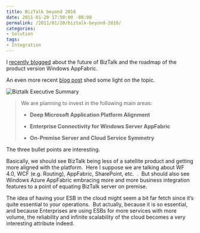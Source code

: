 ```yaml
---
title: BizTalk beyond 2010
date: 2011-01-20 17:50:00 -08:00
permalink: /2011/01/20/biztalk-beyond-2010/
categories:
- Solution
tags:
- Integration
---
```

<p>I <a href="https://vincentlauzon.wordpress.com/2010/11/04/biztalk-vnext-biztalk-azure/">recently blogged</a> about the future of BizTalk and the roadmap of the product version Windows AppFabric.</p>  <p>An even more recent <a href="http://blogs.msdn.com/b/billzack/archive/2010/12/08/biztalk-the-road-ahead.aspx">blog post</a> shed some light on the topic.</p>  <p><img title="Biztalk Executive Summary" alt="Biztalk Executive Summary" src="http://i.microsoft.com/global/biztalk/en/us/PublishingImages/BTS-Roadmap.jpg" /></p>  <blockquote>   <p>We are planning to invest in the following main areas:</p>    <ul>     <li>       <p><b>Deep Microsoft Application Platform Alignment </b></p>     </li>      <li>       <p><b>Enterprise Connectivity for Windows Server AppFabric</b></p>     </li>      <li>       <p><b>On-Premise Server and Cloud Service Symmetry</b></p>     </li>   </ul> </blockquote>  <p>The three bullet points are interesting.</p>  <p>Basically, we should see BizTalk being less of a satellite product and getting more aligned with the platform.&#160; Here I suppose we are talking about WF 4.0, WCF (e.g. Routing), AppFabric, SharePoint, etc.&#160; .&#160; But should also see Windows Azure AppFabric embracing more and more business integration features to a point of equating BizTalk server on premise.</p>  <p>The idea of having your ESB in the cloud might seem a bit far fetch since it’s quite essential to your operations.&#160; But actually, because it is so essential, and because Enterprises are using ESBs for more services with more volume, the reliability and infinite scalability of the cloud becomes a very interesting attribute indeed.</p>